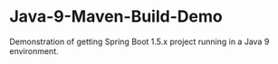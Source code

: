 # Java-9-Maven-Build-Demo
Demonstration of getting Spring Boot 1.5.x project running in a Java 9 environment. 
